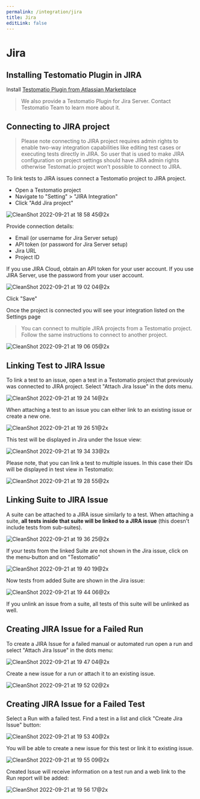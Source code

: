 ```yaml
---
permalink: /integration/jira
title: Jira
editLink: false
---
```


# Jira

## Installing Testomatio Plugin in JIRA

Install [Testomatio Plugin from Atlassian Marketplace](https://marketplace.atlassian.com/apps/1224120/testomatio?hosting=cloud&tab=overview)

> We also provide a Testomatio Plugin for Jira Server. Contact Testomatio Team to learn more about it.

## Connecting to JIRA project

> Please note connecting to JIRA project requires admin rights to enable two-way integration capabilities like editing test cases or executing tests directly in JIRA. So user that is used to make JIRA configuration on project settings should have JIRA admin rights otherwise Testomat.io project won't possible to connect to JIRA.

To link tests to JIRA issues connect a Testomatio project to JIRA project.

* Open a Testomatio project
* Navigate to "Setting" > "JIRA Integration"
* Click "Add Jira project"

![CleanShot 2022-09-21 at 18 58 45@2x](images/191553780-32626df6-72cf-459c-a3ef-9feb899c10a7.jpg)

Provide connection details:

* Email (or username for Jira Server setup)
* API token (or password for Jira Server setup)
* Jira URL
* Project ID

If you use JIRA Cloud, obtain an API token for your user account.
If you use JIRA Server, use the password from your user account.

![CleanShot 2022-09-21 at 19 02 04@2x](images/191554363-292706f8-1ea4-47cb-8b4e-e88e6bbb0227.jpg)

Click "Save"

Once the project is connected you will see your integration listed on the Settings page

> You can connect to multiple JIRA projects from a Testomatio project. Follow the same instructions to connect to another project.

![CleanShot 2022-09-21 at 19 06 05@2x](images/191555232-7c48a635-dbf5-49ff-8b7b-b87f323aec11.jpg)

## Linking Test to JIRA Issue

To link a test to an issue, open a test in a Testomatio project that previously was connected to JIRA project. Select "Attach Jira Issue" in the dots menu.

![CleanShot 2022-09-21 at 19 24 14@2x](images/191559194-3e330a81-d98c-4f24-8978-e64632ae68ef.jpg)

When attaching a test to an issue you can either link to an existing issue or create a new one.

![CleanShot 2022-09-21 at 19 26 51@2x](images/191559583-504e867b-185a-4672-94d9-53ae6813a514.jpg)

This test will be displayed in Jira under the Issue view:

![CleanShot 2022-09-21 at 19 34 33@2x](images/191561367-9e4be6fc-2f06-414d-a590-5ae85ee2d26b.jpg)

Please note, that you can link a test to multiple issues. In this case their IDs will be displayed in test view in Testomatio:

![CleanShot 2022-09-21 at 19 28 55@2x](images/191560321-46482505-4509-454a-a633-a7be87816520.jpg)

## Linking Suite to JIRA Issue

A suite can be attached to a JIRA issue similarly to a test. When attaching a suite, **all tests inside that suite will be linked to a JIRA issue** (this doesn't include tests from sub-suites). 

![CleanShot 2022-09-21 at 19 36 25@2x](images/191562188-4192ca13-e0ca-429b-815b-b0ffd680ec57.jpg)

If your tests from the linked Suite are not shown in the Jira issue, click on the menu-button and on "Testomatio"

![CleanShot 2022-09-21 at 19 40 19@2x](images/191562634-894acdb6-9316-4427-9185-e0bd34e3aa83.jpg)

Now tests from added Suite are shown in the Jira issue:

![CleanShot 2022-09-21 at 19 44 06@2x](images/191563321-14208936-0c61-4886-882a-7b7db081e9fb.jpg)

If you unlink an issue from a suite, all tests of this suite will be unlinked as well.

## Creating JIRA Issue for a Failed Run

To create a JIRA Issue for a failed manual or automated run open a run and select "Attach Jira Issue" in the dots menu: 

![CleanShot 2022-09-21 at 19 47 04@2x](images/191564154-6c2e4552-3631-4cbe-8590-6ac1185125e9.jpg)

Create a new issue for a run or attach it to an existing issue.

![CleanShot 2022-09-21 at 19 52 02@2x](images/191564967-ca138d17-9ddd-4b82-bd37-7f9e6a9cc7d8.jpg)

## Creating JIRA Issue for a Failed Test

Select a Run with a failed test. Find a test in a list and click "Create Jira Issue" button:

![CleanShot 2022-09-21 at 19 53 40@2x](images/191565430-fb506f7a-7f7f-4fa1-8e74-0ba787be5cc8.jpg)

You will be able to create a new issue for this test or link it to existing issue.

![CleanShot 2022-09-21 at 19 55 09@2x](images/191565572-b502c38c-8c0e-498c-8bad-d6a1211834fd.jpg)

Created Issue will receive information on a test run and a web link to the Run report will be added:

![CleanShot 2022-09-21 at 19 56 17@2x](images/191565828-ab6b827b-cfea-41bf-9b8b-31656ea84101.jpg)
